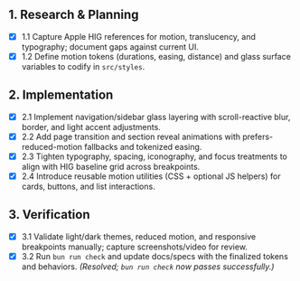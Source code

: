 ## 1. Research & Planning

- [x] 1.1 Capture Apple HIG references for motion, translucency, and typography; document gaps against current UI.
- [x] 1.2 Define motion tokens (durations, easing, distance) and glass surface variables to codify in `src/styles`.

## 2. Implementation

- [x] 2.1 Implement navigation/sidebar glass layering with scroll-reactive blur, border, and light accent adjustments.
- [x] 2.2 Add page transition and section reveal animations with prefers-reduced-motion fallbacks and tokenized easing.
- [x] 2.3 Tighten typography, spacing, iconography, and focus treatments to align with HIG baseline grid across breakpoints.
- [x] 2.4 Introduce reusable motion utilities (CSS + optional JS helpers) for cards, buttons, and list interactions.

## 3. Verification

- [x] 3.1 Validate light/dark themes, reduced motion, and responsive breakpoints manually; capture screenshots/video for review.
- [x] 3.2 Run `bun run check` and update docs/specs with the finalized tokens and behaviors. _(Resolved; `bun run check` now passes successfully.)_
